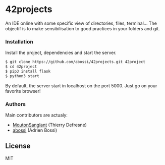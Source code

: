 # 42projects
An IDE online with some specific view of directories, files, terminal... The objectif is to make sensibilisation to good practices in your folders and git.

### Installation

Install the project, dependencies and start the server.

```sh
$ git clone https://github.com/abossi/42projects.git 42project
$ cd 42project
$ pip3 install flask
$ python3 start
```

By default, the server start in localhost on the port 5000. Just go on your favorite browser!

### Authors


Main contributors are actualy:
  - [MoutonSanglant](https://github.com/MoutonSanglant) (Thierry Defresne)
  - [abossi](https://github.com/abossi) (Adrien Bossi)

License
----

MIT